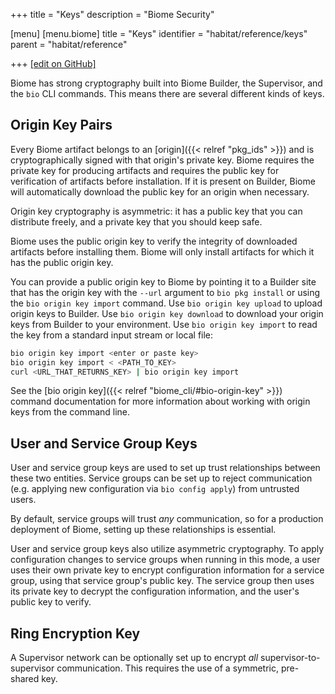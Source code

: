 +++
title = "Keys"
description = "Biome Security"

[menu]
  [menu.biome]
    title = "Keys"
    identifier = "habitat/reference/keys"
    parent = "habitat/reference"

+++
[\[edit on GitHub\]](https://github.com/habitat-sh/habitat/blob/master/components/docs-chef-io/content/habitat/keys.md)

Biome has strong cryptography built into Biome Builder, the Supervisor, and the `bio` CLI commands. This means there are several different kinds of keys.

## Origin Key Pairs

Every Biome artifact belongs to an [origin]({{< relref "pkg_ids" >}}) and is cryptographically signed with that origin's private key. Biome requires the private key for producing artifacts and requires the public key for verification of artifacts before installation. If it is present on Builder, Biome will automatically download the public key for an origin when necessary.

Origin key cryptography is asymmetric: it has a public key that you can distribute freely, and a private key that you should keep safe.

Biome uses the public origin key to verify the integrity of downloaded artifacts before installing them.
Biome will only install artifacts for which it has the public origin key.

You can provide a public origin key to Biome by pointing it to a Builder site that has the origin key with the `--url` argument to `bio pkg install` or using the `bio origin key import` command.
Use `bio origin key upload` to upload origin keys to Builder.
Use `bio origin key download` to download your origin keys from Builder to your environment.
Use `bio origin key import` to read the key from a standard input stream or local file:

```bash
bio origin key import <enter or paste key>
bio origin key import < <PATH_TO_KEY>
curl <URL_THAT_RETURNS_KEY> | bio origin key import
```

See the [bio origin key]({{< relref "biome_cli/#bio-origin-key" >}}) command documentation for more information about working with origin keys from the command line.

## User and Service Group Keys

User and service group keys are used to set up trust relationships between these two entities. Service groups can be set up to reject communication (e.g. applying new configuration via `bio config apply`) from untrusted users.

By default, service groups will trust *any* communication, so for a production deployment of Biome, setting up these relationships is essential.

User and service group keys also utilize asymmetric cryptography. To apply configuration changes to service groups when running in this mode, a user uses their own private key to encrypt configuration information for a service group, using that service group's public key. The service group then uses its private key to decrypt the configuration information, and the user's public key to verify.

## Ring Encryption Key

A Supervisor network can be optionally set up to encrypt *all* supervisor-to-supervisor communication.
This requires the use of a symmetric, pre-shared key.
